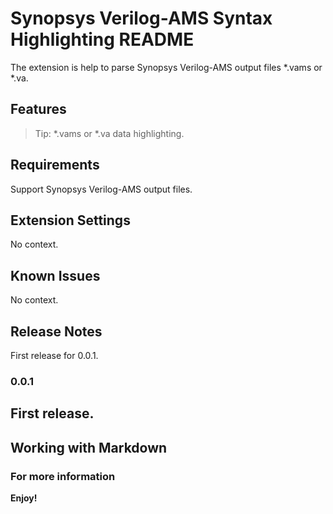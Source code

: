 # Synopsys Verilog-AMS Syntax Highlighting README
The extension is help to parse Synopsys Verilog-AMS output files *.vams or *.va.
## Features
> Tip: *.vams or *.va data highlighting.
## Requirements
Support Synopsys Verilog-AMS output files.
## Extension Settings
No context.
## Known Issues
No context.
## Release Notes
First release for 0.0.1.
### 0.0.1
First release.
-----------------------------------------------------------------------------------------------------------
## Working with Markdown
### For more information
**Enjoy!**

